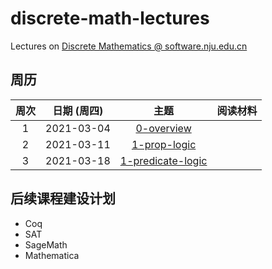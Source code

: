 # discrete-math-lectures

Lectures on [Discrete Mathematics @ software.nju.edu.cn](https://github.com/orgs/courses-at-nju-by-hfwei/teams/discrete-math-at-nju-software/repositories)

## 周历

| 周次 | 日期 (周四) | 主题 | 阅读材料 |
| :---: | :---: | :---: | :---: |
| 1 | 2021-03-04 | [0-overview](https://github.com/courses-at-nju-by-hfwei/discrete-math-lectures/tree/main/0-overview) | |
| 2 | 2021-03-11 | [1-prop-logic](https://github.com/courses-at-nju-by-hfwei/discrete-math-lectures/tree/main/1-prop-logic) | |
| 3 | 2021-03-18 | [1-predicate-logic](https://github.com/courses-at-nju-by-hfwei/discrete-math-lectures/tree/main/1-predicate-logic) | |


## 后续课程建设计划
- Coq
- SAT
- SageMath
- Mathematica